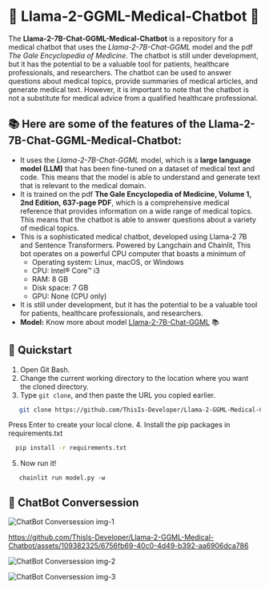 # 🐍 Llama-2-GGML-Medical-Chatbot 🤖
The **Llama-2-7B-Chat-GGML-Medical-Chatbot** is a repository for a medical chatbot that uses the _Llama-2-7B-Chat-GGML_ model and the pdf _The Gale Encyclopedia of Medicine_. The chatbot is still under development, but it has the potential to be a valuable tool for patients, healthcare professionals, and researchers. The chatbot can be used to answer questions about medical topics, provide summaries of medical articles, and generate medical text. However, it is important to note that the chatbot is not a substitute for medical advice from a qualified healthcare professional.

## 📚 Here are some of the features of the Llama-2-7B-Chat-GGML-Medical-Chatbot:

 - It uses the _Llama-2-7B-Chat-GGML_ model, which is a **large language model (LLM)** that has been fine-tuned on a dataset of medical text and code. This means that the model is able to understand and generate text that is relevant to the medical domain.
 - It is trained on the pdf **The Gale Encyclopedia of Medicine, Volume 1, 2nd Edition, 637-page PDF**, which is a comprehensive medical reference that provides information on a wide range of medical topics. This means that the chatbot is able to answer questions about a variety of medical topics.
 - This is a sophisticated medical chatbot, developed using Llama-2 7B and Sentence Transformers. Powered by Langchain and Chainlit, This bot operates on a powerful CPU computer that boasts a minimum of
    * Operating system: Linux, macOS, or Windows
    * CPU: Intel® Core™ i3
    * RAM: 8 GB
    * Disk space: 7 GB
    * GPU: None (CPU only)
 - It is still under development, but it has the potential to be a valuable tool for patients, healthcare professionals, and researchers.
- **Model:** Know more about model [Llama-2-7B-Chat-GGML](https://huggingface.co/TheBloke/Llama-2-7B-Chat-GGML) 📚
## 🚀 Quickstart
1. Open Git Bash.
2. Change the current working directory to the location where you want the cloned directory.
3. Type `git clone`, and then paste the URL you copied earlier.
```bash
   git clone https://github.com/ThisIs-Developer/Llama-2-GGML-Medical-Chatbot.git
```
Press Enter to create your local clone.
4. Install the pip packages in requirements.txt
 ```bash
   pip install -r requirements.txt
 ```
5. Now run it!
```ternimal
   chainlit run model.py -w
```
## 📖 ChatBot Conversession
![ChatBot Conversession img-1](https://github.com/ThisIs-Developer/Llama-2-GGML-Medical-Chatbot/assets/109382325/9af05b2e-1a83-4a7c-aa8c-ed7c60b02e09)

https://github.com/ThisIs-Developer/Llama-2-GGML-Medical-Chatbot/assets/109382325/6756fb69-40c0-4d49-b392-aa6906dca786

![ChatBot Conversession img-2](https://github.com/ThisIs-Developer/Llama-2-GGML-Medical-Chatbot/assets/109382325/1fede7dd-05e1-49de-bbab-f289cbdb9cd9)

![ChatBot Conversession img-3](https://github.com/ThisIs-Developer/Llama-2-GGML-Medical-Chatbot/assets/109382325/d10d949f-37e5-4ec4-868d-2e62d8ad69dc)
